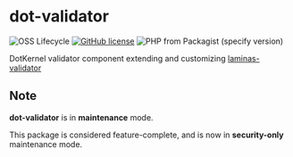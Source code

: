# dot-validator


![OSS Lifecycle](https://img.shields.io/osslifecycle/dotkernel/dot-validator)
[![GitHub license](https://img.shields.io/github/license/dotkernel/dot-validator)](https://github.com/dotkernel/dot-validator/blob/2.0/LICENSE.md)
![PHP from Packagist (specify version)](https://img.shields.io/packagist/php-v/dotkernel/dot-validator/2.9.0)

DotKernel validator component extending and customizing [laminas-validator](https://github.com/laminas/laminas-validator)

## Note

**dot-validator** is in **maintenance** mode.

This package is considered feature-complete, and is now in **security-only** maintenance mode.



